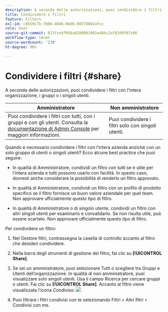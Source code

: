 ```yaml
---
description: A seconda delle autorizzazioni, puoi condividere i filtri con l’intera organizzazione, i gruppi o i singoli utenti.
title: Condividere i filtri
feature: Filters
exl-id: c8559c7b-f886-4046-9bd6-80778882afcc
role: User
source-git-commit: 811fce4f056a6280081901e484c3af8209f87c06
workflow-type: tm+mt
source-wordcount: '278'
ht-degree: 96%

---
```


# Condividere i filtri {#share}

A seconda delle autorizzazioni, puoi condividere i filtri con l’intera organizzazione, i gruppi o i singoli utenti.

| Amministratore | Non amministratore |
|---|---|
| Puoi condividere i filtri con tutti, con i gruppi e con gli utenti. Consulta la [documentazione di Admin Console](https://helpx.adobe.com/it/enterprise/using/manage-products-and-profiles.html) per maggiori informazioni. | Puoi condividere i filtri solo con singoli utenti. |

Quando è necessario condividere i filtri con l’intera azienda anziché con un solo gruppo di utenti o singoli utenti? Ecco alcune best practice che puoi seguire:

* In qualità di Amministratore, condividi un filtro con tutti se è utile per l’intera azienda e tutti possono usarlo con facilità. In questo caso, dovresti anche considerare la possibilità di renderlo un filtro approvato.

* In qualità di Amministratore, condividi un filtro con un profilo di prodotto specifico se il filtro fornisce un buon valore aziendale per quel team. Non approvare ufficialmente questo tipo di filtro.

* In qualità di Amministratore o di singolo utente, condividi un filtro con altri singoli utenti per esaminarlo e convalidarlo. Se non risulta utile, può essere scartato. Non approvare ufficialmente questo tipo di filtro.

Per condividere un filtro:

1. Nel Gestore filtri, contrassegna la casella di controllo accanto al filtro che desideri condividere.

1. Nella barra degli strumenti di gestione del filtro, fai clic su **[!UICONTROL Share]**.

1. Se sei un amministratore, puoi selezionare Tutti o scegliere tra Gruppi e Utenti dell’organizzazione. In qualità di non amministratore, puoi visualizzare solo singoli utenti. Usa il campo Ricerca per cercare gruppi o utenti. Fai clic su **[!UICONTROL Share]**. Accanto al filtro viene visualizzata l&#39;icona Condiviso: ![](https://spectrum.adobe.com/static/icons/workflow_18/Smock_Share_18_N.svg)

1. Puoi filtrare i filtri condivisi con te selezionando Filtri > Altri filtri > Condivisi con me.
